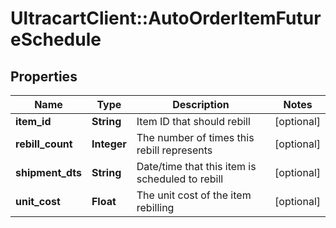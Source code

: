 # UltracartClient::AutoOrderItemFutureSchedule

## Properties
Name | Type | Description | Notes
------------ | ------------- | ------------- | -------------
**item_id** | **String** | Item ID that should rebill | [optional] 
**rebill_count** | **Integer** | The number of times this rebill represents | [optional] 
**shipment_dts** | **String** | Date/time that this item is scheduled to rebill | [optional] 
**unit_cost** | **Float** | The unit cost of the item rebilling | [optional] 


